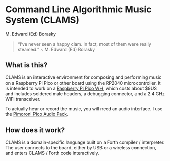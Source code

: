 Command Line Algorithmic Music System (CLAMS)
================
M. Edward (Ed) Borasky

> “I’ve never seen a happy clam. In fact, most of them were really
> steamed.” \~ M. Edward (Ed) Borasky

## What is this?

CLAMS is an interactive environment for composing and performing music
on a Raspberry Pi Pico or other board using the RP2040 microcontroller.
It is intended to work on a
[Raspberry Pi Pico WH](https://sbcshop.myshopify.com/products/raspberry-pi-pico-wh?variant=40047914090579),
which costs about \$9US and includes soldered male headers, a debugging connector,
and a 2.4 GHz WiFi transceiver.

To actually hear or record the music, you will need an audio interface. I use
the
[Pimoroni Pico Audio Pack](https://shop.pimoroni.com/products/pico-audio-pack?variant=32369490853971).

## How does it work?

CLAMS is a domain-specific language built on a Forth compiler /
interpreter. The user connects to the board, either by USB or a wireless
connection, and enters CLAMS / Forth code interactively.
